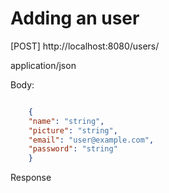 Adding an user
===============
[POST] http://localhost:8080/users/

application/json

Body:
```json

    {
    "name": "string",
    "picture": "string",
    "email": "user@example.com",
    "password": "string"
    }
```

Response